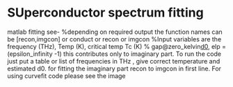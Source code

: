 # SUperconductor spectrum fitting
matlab fitting see-
%depending on required output the function names can be [recon,imgcon] or conduct or recon or imgcon
%Input variables are the frequency (THz), Temp (K), critical temp Tc (K)
% gap@zero_kelvin[d0](meV), elp = (epsilon_infinity -1) this contributes only to imaginary part.
To run the code just put a table or list of frequencies in THz , give correct temperature and estimated d0.
for fitting the imaginary part recon to imgcon in first line.
For using curvefit code please see the image
